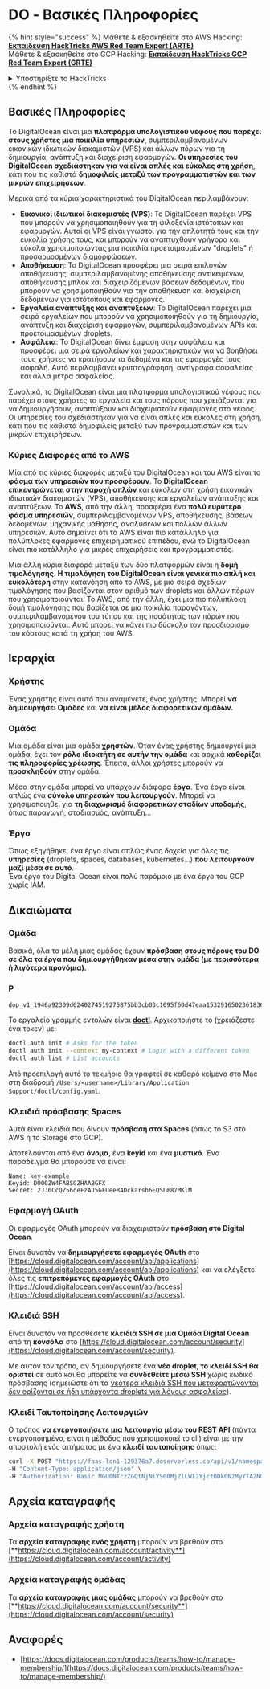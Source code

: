 # DO - Βασικές Πληροφορίες

{% hint style="success" %}
Μάθετε & εξασκηθείτε στο AWS Hacking:<img src="/.gitbook/assets/image.png" alt="" data-size="line">[**Εκπαίδευση HackTricks AWS Red Team Expert (ARTE)**](https://training.hacktricks.xyz/courses/arte)<img src="/.gitbook/assets/image.png" alt="" data-size="line">\
Μάθετε & εξασκηθείτε στο GCP Hacking: <img src="/.gitbook/assets/image (2).png" alt="" data-size="line">[**Εκπαίδευση HackTricks GCP Red Team Expert (GRTE)**<img src="/.gitbook/assets/image (2).png" alt="" data-size="line">](https://training.hacktricks.xyz/courses/grte)

<details>

<summary>Υποστηρίξτε το HackTricks</summary>

* Ελέγξτε τα [**σχέδια συνδρομής**](https://github.com/sponsors/carlospolop)!
* **Εγγραφείτε** στην 💬 [**ομάδα Discord**](https://discord.gg/hRep4RUj7f) ή στην [**ομάδα telegram**](https://t.me/peass) ή **ακολουθήστε** μας στο **Twitter** 🐦 [**@hacktricks\_live**](https://twitter.com/hacktricks\_live)**.**
* **Μοιραστείτε κόλπα χάκερ καταθέτοντας PRs** στα αποθετήρια [**HackTricks**](https://github.com/carlospolop/hacktricks) και [**HackTricks Cloud**](https://github.com/carlospolop/hacktricks-cloud).

</details>
{% endhint %}

## Βασικές Πληροφορίες

Το DigitalOcean είναι μια **πλατφόρμα υπολογιστικού νέφους που παρέχει στους χρήστες μια ποικιλία υπηρεσιών**, συμπεριλαμβανομένων εικονικών ιδιωτικών διακομιστών (VPS) και άλλων πόρων για τη δημιουργία, ανάπτυξη και διαχείριση εφαρμογών. **Οι υπηρεσίες του DigitalOcean σχεδιάστηκαν για να είναι απλές και εύκολες στη χρήση**, κάτι που τις καθιστά **δημοφιλείς μεταξύ των προγραμματιστών και των μικρών επιχειρήσεων**.

Μερικά από τα κύρια χαρακτηριστικά του DigitalOcean περιλαμβάνουν:

* **Εικονικοί ιδιωτικοί διακομιστές (VPS)**: Το DigitalOcean παρέχει VPS που μπορούν να χρησιμοποιηθούν για τη φιλοξενία ιστότοπων και εφαρμογών. Αυτοί οι VPS είναι γνωστοί για την απλότητά τους και την ευκολία χρήσης τους, και μπορούν να αναπτυχθούν γρήγορα και εύκολα χρησιμοποιώντας μια ποικιλία προετοιμασμένων "droplets" ή προσαρμοσμένων διαμορφώσεων.
* **Αποθήκευση**: Το DigitalOcean προσφέρει μια σειρά επιλογών αποθήκευσης, συμπεριλαμβανομένης αποθήκευσης αντικειμένων, αποθήκευσης μπλοκ και διαχειριζόμενων βάσεων δεδομένων, που μπορούν να χρησιμοποιηθούν για την αποθήκευση και διαχείριση δεδομένων για ιστότοπους και εφαρμογές.
* **Εργαλεία ανάπτυξης και αναπτύξεων**: Το DigitalOcean παρέχει μια σειρά εργαλείων που μπορούν να χρησιμοποιηθούν για τη δημιουργία, ανάπτυξη και διαχείριση εφαρμογών, συμπεριλαμβανομένων APIs και προετοιμασμένων droplets.
* **Ασφάλεια**: Το DigitalOcean δίνει έμφαση στην ασφάλεια και προσφέρει μια σειρά εργαλείων και χαρακτηριστικών για να βοηθήσει τους χρήστες να κρατήσουν τα δεδομένα και τις εφαρμογές τους ασφαλή. Αυτό περιλαμβάνει κρυπτογράφηση, αντίγραφα ασφαλείας και άλλα μέτρα ασφαλείας.

Συνολικά, το DigitalOcean είναι μια πλατφόρμα υπολογιστικού νέφους που παρέχει στους χρήστες τα εργαλεία και τους πόρους που χρειάζονται για να δημιουργήσουν, αναπτύξουν και διαχειριστούν εφαρμογές στο νέφος. Οι υπηρεσίες του σχεδιάστηκαν για να είναι απλές και εύκολες στη χρήση, κάτι που τις καθιστά δημοφιλείς μεταξύ των προγραμματιστών και των μικρών επιχειρήσεων.

### Κύριες Διαφορές από το AWS

Μία από τις κύριες διαφορές μεταξύ του DigitalOcean και του AWS είναι το **φάσμα των υπηρεσιών που προσφέρουν**. Το **DigitalOcean επικεντρώνεται στην παροχή απλών** και εύκολων στη χρήση εικονικών ιδιωτικών διακομιστών (VPS), αποθήκευσης και εργαλείων ανάπτυξης και αναπτύξεων. Το **AWS**, από την άλλη, προσφέρει ένα **πολύ ευρύτερο φάσμα υπηρεσιών**, συμπεριλαμβανομένων VPS, αποθήκευσης, βάσεων δεδομένων, μηχανικής μάθησης, αναλύσεων και πολλών άλλων υπηρεσιών. Αυτό σημαίνει ότι το AWS είναι πιο κατάλληλο για πολύπλοκες εφαρμογές επιχειρηματικού επιπέδου, ενώ το DigitalOcean είναι πιο κατάλληλο για μικρές επιχειρήσεις και προγραμματιστές.

Μια άλλη κύρια διαφορά μεταξύ των δύο πλατφορμών είναι η **δομή τιμολόγησης**. **Η τιμολόγηση του DigitalOcean είναι γενικά πιο απλή και ευκολότερη** στην κατανόηση από το AWS, με μια σειρά σχεδίων τιμολόγησης που βασίζονται στον αριθμό των droplets και άλλων πόρων που χρησιμοποιούνται. Το AWS, από την άλλη, έχει μια πιο πολύπλοκη δομή τιμολόγησης που βασίζεται σε μια ποικιλία παραγόντων, συμπεριλαμβανομένου του τύπου και της ποσότητας των πόρων που χρησιμοποιούνται. Αυτό μπορεί να κάνει πιο δύσκολο τον προσδιορισμό του κόστους κατά τη χρήση του AWS.

## Ιεραρχία

### Χρήστης

Ένας χρήστης είναι αυτό που αναμένετε, ένας χρήστης. Μπορεί **να δημιουργήσει Ομάδες** και **να είναι μέλος διαφορετικών ομάδων.**

### **Ομάδα**

Μια ομάδα είναι μια ομάδα **χρηστών**. Όταν ένας χρήστης δημιουργεί μια ομάδα, έχει τον **ρόλο ιδιοκτήτη σε αυτήν την ομάδα** και αρχικά **καθορίζει τις πληροφορίες χρέωσης**. Έπειτα, άλλοι χρήστες μπορούν να **προσκληθούν** στην ομάδα.

Μέσα στην ομάδα μπορεί να υπάρχουν διάφορα **έργα**. Ένα έργο είναι απλώς ένα **σύνολο υπηρεσιών που λειτουργούν**. Μπορεί να χρησιμοποιηθεί για **τη διαχωρισμό διαφορετικών σταδίων υποδομής**, όπως παραγωγή, σταδιασμός, ανάπτυξη...

### Έργο

Όπως εξηγήθηκε, ένα έργο είναι απλώς ένας δοχείο για όλες τις **υπηρεσίες** (droplets, spaces, databases, kubernetes...) **που λειτουργούν μαζί μέσα σε αυτό**.\
Ένα έργο του Digital Ocean είναι πολύ παρόμοιο με ένα έργο του GCP χωρίς IAM.

## Δικαιώματα

### Ομάδα

Βασικά, όλα τα μέλη μιας ομάδας έχουν **πρόσβαση στους πόρους του DO σε όλα τα έργα που δημιουργήθηκαν μέσα στην ομάδα (με περισσότερα ή λιγότερα προνόμια).**

### Ρ
```
dop_v1_1946a92309d6240274519275875bb3cb03c1695f60d47eaa1532916502361836
```
Το εργαλείο γραμμής εντολών είναι [**doctl**](https://github.com/digitalocean/doctl#installing-doctl). Αρχικοποιήστε το (χρειάζεστε ένα τοκεν) με:
```bash
doctl auth init # Asks for the token
doctl auth init --context my-context # Login with a different token
doctl auth list # List accounts
```
Από προεπιλογή αυτό το τεκμήριο θα γραφτεί σε καθαρό κείμενο στο Mac στη διαδρομή `/Users/<username>/Library/Application Support/doctl/config.yaml`.

### Κλειδιά πρόσβασης Spaces

Αυτά είναι κλειδιά που δίνουν **πρόσβαση στα Spaces** (όπως το S3 στο AWS ή το Storage στο GCP).

Αποτελούνται από ένα **όνομα**, ένα **keyid** και ένα **μυστικό**. Ένα παράδειγμα θα μπορούσε να είναι:
```
Name: key-example
Keyid: DO00ZW4FABSGZHAABGFX
Secret: 2JJ0CcQZ56qeFzAJ5GFUeeR4Dckarsh6EQSLm87MKlM
```
### Εφαρμογή OAuth

Οι εφαρμογές OAuth μπορούν να διαχειριστούν **πρόσβαση στο Digital Ocean**.

Είναι δυνατόν να **δημιουργήσετε εφαρμογές OAuth** στο [https://cloud.digitalocean.com/account/api/applications](https://cloud.digitalocean.com/account/api/applications) και να ελέγξετε όλες τις **επιτρεπόμενες εφαρμογές OAuth** στο [https://cloud.digitalocean.com/account/api/access](https://cloud.digitalocean.com/account/api/access).

### Κλειδιά SSH

Είναι δυνατόν να προσθέσετε **κλειδιά SSH σε μια Ομάδα Digital Ocean** από τη **κονσόλα** στο [https://cloud.digitalocean.com/account/security](https://cloud.digitalocean.com/account/security).

Με αυτόν τον τρόπο, αν δημιουργήσετε ένα **νέο droplet, το κλειδί SSH θα οριστεί** σε αυτό και θα μπορείτε να **συνδεθείτε μέσω SSH** χωρίς κωδικό πρόσβασης (σημειώστε ότι τα [νεότερα κλειδιά SSH που μεταφορτώνονται δεν ορίζονται σε ήδη υπάρχοντα droplets για λόγους ασφαλείας](https://docs.digitalocean.com/products/droplets/how-to/add-ssh-keys/to-existing-droplet/)).

### Κλειδί Ταυτοποίησης Λειτουργιών

Ο τρόπος **να ενεργοποιήσετε μια λειτουργία μέσω του REST API** (πάντα ενεργοποιημένο, είναι η μέθοδος που χρησιμοποιεί το cli) είναι με την αποστολή ενός αιτήματος με ένα **κλειδί ταυτοποίησης** όπως:
```bash
curl -X POST "https://faas-lon1-129376a7.doserverless.co/api/v1/namespaces/fn-c100c012-65bf-4040-1230-2183764b7c23/actions/functionname?blocking=true&result=true" \
-H "Content-Type: application/json" \
-H "Authorization: Basic MGU0NTczZGQtNjNiYS00MjZlLWI2YjctODk0N2MyYTA2NGQ4OkhwVEllQ2t4djNZN2x6YjJiRmFGc1FERXBySVlWa1lEbUxtRE1aRTludXA1UUNlU2VpV0ZGNjNqWnVhYVdrTFg="
```
## Αρχεία καταγραφής

### Αρχεία καταγραφής χρήστη

Τα **αρχεία καταγραφής ενός χρήστη** μπορούν να βρεθούν στο [**https://cloud.digitalocean.com/account/activity**](https://cloud.digitalocean.com/account/activity)

### Αρχεία καταγραφής ομάδας

Τα **αρχεία καταγραφής μιας ομάδας** μπορούν να βρεθούν στο [**https://cloud.digitalocean.com/account/security**](https://cloud.digitalocean.com/account/security)

## Αναφορές

* [https://docs.digitalocean.com/products/teams/how-to/manage-membership/](https://docs.digitalocean.com/products/teams/how-to/manage-membership/)
